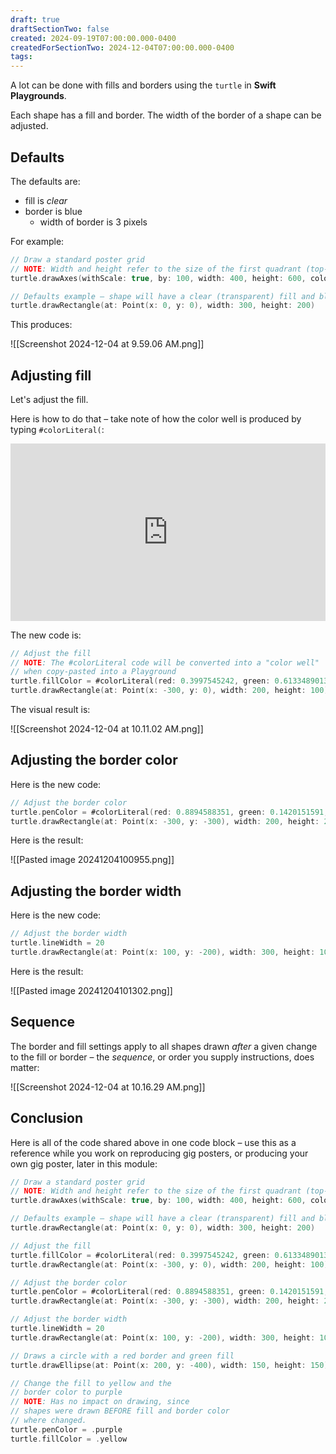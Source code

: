 ```yaml
---
draft: true
draftSectionTwo: false
created: 2024-09-19T07:00:00.000-0400
createdForSectionTwo: 2024-12-04T07:00:00.000-0400
tags: 
---
```


A lot can be done with fills and borders using the `turtle` in **Swift Playgrounds**.

Each shape has a fill and border. The width of the border of a shape can be adjusted.

## Defaults

The defaults are:

- fill is *clear*
- border is blue
	- width of border is 3 pixels

For example:

```swift
// Draw a standard poster grid
// NOTE: Width and height refer to the size of the first quadrant (top-right)
turtle.drawAxes(withScale: true, by: 100, width: 400, height: 600, color: .black)

// Defaults example – shape will have a clear (transparent) fill and blue border
turtle.drawRectangle(at: Point(x: 0, y: 0), width: 300, height: 200)
```

This produces:

![[Screenshot 2024-12-04 at 9.59.06 AM.png]]

## Adjusting fill

Let's adjust the fill. 

Here is how to do that – take note of how the color well is produced by typing `#colorLiteral(`:

<div style="padding:56.25% 0 0 0;position:relative;">
	<iframe src="https://player.vimeo.com/video/1036012402?h=1752a5af7c&amp;badge=0&amp;autopause=0&amp;player_id=0&amp;app_id=58479&portrait=0&byline=0&title=0" frameborder="0" allow="autoplay; fullscreen; picture-in-picture; clipboard-write" style="position:absolute;top:0;left:0;width:100%;height:100%;" title="Opening the Teamspace">
	</iframe>
	</div>
<script src="https://player.vimeo.com/api/player.js"></script>

The new code is:

```swift
// Adjust the fill
// NOTE: The #colorLiteral code will be converted into a "color well"
// when copy-pasted into a Playground
turtle.fillColor = #colorLiteral(red: 0.3997545242, green: 0.6133489013, blue: 0.2060141265, alpha: 1.0)
turtle.drawRectangle(at: Point(x: -300, y: 0), width: 200, height: 100)
```

The visual result is:

![[Screenshot 2024-12-04 at 10.11.02 AM.png]]

## Adjusting the border color

Here is the new code:

```swift
// Adjust the border color
turtle.penColor = #colorLiteral(red: 0.8894588351, green: 0.1420151591, blue: 0.0, alpha: 1.0)
turtle.drawRectangle(at: Point(x: -300, y: -300), width: 200, height: 200)
```

Here is the result:

![[Pasted image 20241204100955.png]]

## Adjusting the border width

Here is the new code:

```swift
// Adjust the border width
turtle.lineWidth = 20
turtle.drawRectangle(at: Point(x: 100, y: -200), width: 300, height: 100)
```

Here is the result:

![[Pasted image 20241204101302.png]]

## Sequence

The border and fill settings apply to all shapes drawn *after* a given change to the fill or border – the *sequence*, or order you supply instructions, does matter:

![[Screenshot 2024-12-04 at 10.16.29 AM.png]]

## Conclusion

Here is all of the code shared above in one code block – use this as a reference while you work on reproducing gig posters, or producing your own gig poster, later in this module:

```swift
// Draw a standard poster grid
// NOTE: Width and height refer to the size of the first quadrant (top-right)
turtle.drawAxes(withScale: true, by: 100, width: 400, height: 600, color: .black)

// Defaults example – shape will have a clear (transparent) fill and blue border
turtle.drawRectangle(at: Point(x: 0, y: 0), width: 300, height: 200)

// Adjust the fill
turtle.fillColor = #colorLiteral(red: 0.3997545242, green: 0.6133489013, blue: 0.2060141265, alpha: 1.0)
turtle.drawRectangle(at: Point(x: -300, y: 0), width: 200, height: 100)

// Adjust the border color
turtle.penColor = #colorLiteral(red: 0.8894588351, green: 0.1420151591, blue: 0.0, alpha: 1.0)
turtle.drawRectangle(at: Point(x: -300, y: -300), width: 200, height: 200)

// Adjust the border width
turtle.lineWidth = 20
turtle.drawRectangle(at: Point(x: 100, y: -200), width: 300, height: 100)

// Draws a circle with a red border and green fill
turtle.drawEllipse(at: Point(x: 200, y: -400), width: 150, height: 150)

// Change the fill to yellow and the
// border color to purple
// NOTE: Has no impact on drawing, since
// shapes were drawn BEFORE fill and border color
// where changed.
turtle.penColor = .purple
turtle.fillColor = .yellow
```
